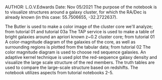 AUTHOR: L.O.V.Edwards
Date: Nov 05/2021
The purpose of the notebook is to visualize structures around a galaxy cluster, for which the RA/Dec is already known (in this case: 55.7506655, -32.2722637).

The Butler is used to make a color image of the cluster core we'll analyze; from tutorial 01 and tutorial 03a
The TAP service is used to make a table of bright galaxies around an apriori known z~0.2 cluster core; from tutorial 01
A color-magnitude diagram of the galaxies of the core, as well as surrounding regions is plotted from the tabular data; from tutorial 02
The color magnitude diagram is used to choose red sequence galaxies.
An adaptive kernel technique is used plot the red-sequence galaxy density and visualize the large scale structure of the red members. The truth tables are used to compare the large-scale structure based on redshifts.
The notebook utilizes aspects from tutorial notebooks 2-5.
